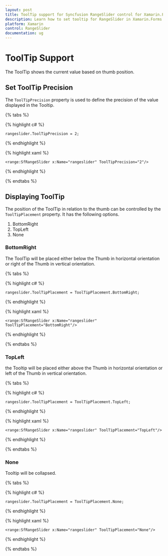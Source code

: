 ```yaml
---
layout: post
title: ToolTip support for Syncfusion RangeSlider control for Xamarin.Forms
description: Learn how to set tooltip for RangeSlider in Xamarin.Forms
platform: Xamarin
control: RangeSlider
documentation: ug
---
```


# ToolTip Support

The ToolTip shows the current value based on thumb position.

## Set ToolTip Precision

The `ToolTipPrecision` property is used to define the precision of the value displayed in the Tooltip.

{% tabs %}

{% highlight c# %}

	rangeslider.ToolTipPrecision = 2;
	
{% endhighlight %}

{% highlight xaml %}

	<range:SfRangeSlider x:Name="rangeslider" ToolTipPrecision="2"/>
	
{% endhighlight %}

{% endtabs %}

## Displaying ToolTip 

The position of the ToolTip in relation to the thumb can be controlled by the `ToolTipPlacement` property. It has the following options.

1. BottomRight
2. TopLeft
3. None

### BottomRight

The ToolTip will be placed either below the Thumb in horizontal orientation or right of the Thumb in vertical orientation.

{% tabs %}

{% highlight c# %}

	rangeslider.ToolTipPlacement = ToolTipPlacement.BottomRight;
	
{% endhighlight %}

{% highlight xaml %}

	<range:SfRangeSlider x:Name="rangeslider" ToolTipPlacement="BottomRight"/>
	
{% endhighlight %}

{% endtabs %}

### TopLeft

the Tooltip will be placed either above the Thumb in horizontal orientation or left of the Thumb in vertical orientation.

{% tabs %}

{% highlight c# %}

	rangeslider.ToolTipPlacement = ToolTipPlacement.TopLeft;
	
{% endhighlight %}

{% highlight xaml %}

	<range:SfRangeSlider x:Name="rangeslider" ToolTipPlacement="TopLeft"/>
	
{% endhighlight %}

{% endtabs %}

### None

Tooltip will be collapsed.

{% tabs %}

{% highlight c# %}

	rangeslider.ToolTipPlacement = ToolTipPlacement.None;
	
{% endhighlight %}

{% highlight xaml %}

	<range:SfRangeSlider x:Name="rangeslider" ToolTipPlacement="None"/>
	
{% endhighlight %}

{% endtabs %}



